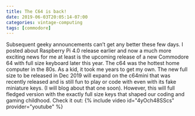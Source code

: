 ```yaml
---
title: The C64 is back!
date: 2019-06-03T20:05:14-07:00
categories: vintage-computing 
tags: [commodore] 
---
```

Subsequent geeky announcements can’t get any better these few days. I posted about Raspberry Pi 4.0 release earlier and now a much more exciting news for me at least is the upcoming release of a new Commodore 64 with full size keyboard later this year. The c64 was the hottest home computer in the 80s. As a kid, it took me years to get my own. The new full size to be released in Dec 2019 will expand on the c64mini that was recently released and is still fun to play or code with even with its fake miniature keys. (I will blog about that one soon). However, this will full fledged version with the exactly full size keys that shaped our coding and gaming childhood.
Check it out: 
{% include video id="4yOch48SScs" provider="youtube" %}